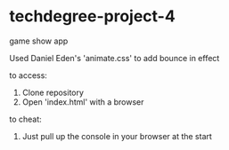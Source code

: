 # techdegree-project-4
 game show app
 
 Used Daniel Eden's 'animate.css' to add bounce in effect

to access:
  1. Clone repository
  2. Open 'index.html' with a browser

to cheat:
  1. Just pull up the console in your browser at the start
